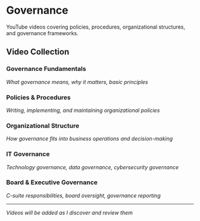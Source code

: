 # Governance

YouTube videos covering policies, procedures, organizational structures, and governance frameworks.

## Video Collection

### Governance Fundamentals
*What governance means, why it matters, basic principles*

### Policies & Procedures
*Writing, implementing, and maintaining organizational policies*

### Organizational Structure
*How governance fits into business operations and decision-making*

### IT Governance
*Technology governance, data governance, cybersecurity governance*

### Board & Executive Governance
*C-suite responsibilities, board oversight, governance reporting*

---
*Videos will be added as I discover and review them*

